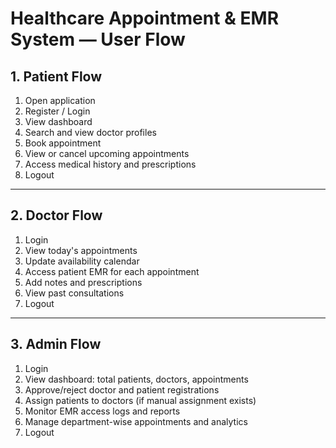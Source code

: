 # Healthcare Appointment & EMR System — User Flow

## 1. Patient Flow

1. Open application
2. Register / Login
3. View dashboard
4. Search and view doctor profiles
5. Book appointment
6. View or cancel upcoming appointments
7. Access medical history and prescriptions
8. Logout

---

## 2. Doctor Flow

1. Login
2. View today's appointments
3. Update availability calendar
4. Access patient EMR for each appointment
5. Add notes and prescriptions
6. View past consultations
7. Logout

---

## 3. Admin Flow

1. Login
2. View dashboard: total patients, doctors, appointments
3. Approve/reject doctor and patient registrations
4. Assign patients to doctors (if manual assignment exists)
5. Monitor EMR access logs and reports
6. Manage department-wise appointments and analytics
7. Logout
